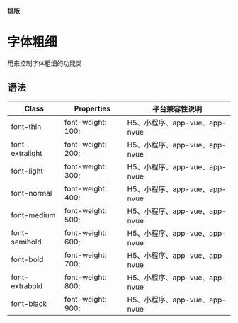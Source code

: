 #### <span class="text-lg text-gray-500 font-normal">排版</span>

<div class="w-screen"></div>

# 字体粗细
<space />
<a-typography-text>
    用来控制字体粗细的功能类
</a-typography-text>

<CssPrefix />

## 语法
| Class | Properties | 平台兼容性说明
| --- | --- | ---
| <a-link status="success">font-thin</a-link> | <a-link>font-weight: 100;</a-link><br/> | H5、小程序、app-vue、app-nvue
| <a-link status="success">font-extralight</a-link> | <a-link>font-weight: 200;</a-link><br/> | H5、小程序、app-vue、app-nvue
| <a-link status="success">font-light</a-link> | <a-link>font-weight: 300;</a-link><br/> | H5、小程序、app-vue、app-nvue
| <a-link status="success">font-normal</a-link> | <a-link>font-weight: 400;</a-link><br/> | H5、小程序、app-vue、app-nvue
| <a-link status="success">font-medium</a-link> | <a-link>font-weight: 500;</a-link><br/> | H5、小程序、app-vue、app-nvue
| <a-link status="success">font-semibold</a-link> | <a-link>font-weight: 600;</a-link><br/> | H5、小程序、app-vue、app-nvue
| <a-link status="success">font-bold</a-link> | <a-link>font-weight: 700;</a-link><br/> | H5、小程序、app-vue、app-nvue
| <a-link status="success">font-extrabold</a-link> | <a-link>font-weight: 800;</a-link><br/> | H5、小程序、app-vue、app-nvue
| <a-link status="success">font-black</a-link> | <a-link>font-weight: 900;</a-link><br/> | H5、小程序、app-vue、app-nvue